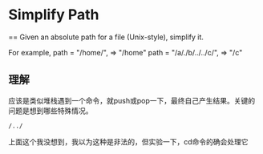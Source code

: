 # Simplify Path
==
Given an absolute path for a file (Unix-style), simplify it.

For example,
path = "/home/", => "/home"
path = "/a/./b/../../c/", => "/c"

## 理解
应该是类似堆栈遇到一个命令，就push或pop一下，最终自己产生结果。关键的问题是想到哪些特殊情况。
```
/../
```
上面这个我没想到，我以为这种是非法的，但实验一下，cd命令的确会处理它
